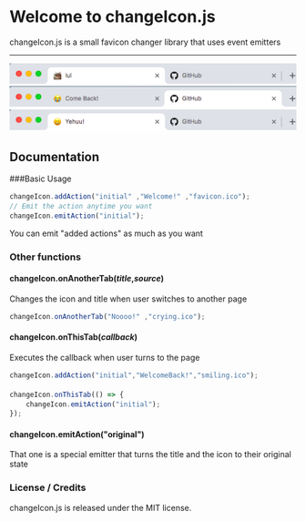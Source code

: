 Welcome to changeIcon.js
===================


changeIcon.js is a small favicon changer library that uses event emitters

----------
<img src="images/one.png">
<img src="images/two.png">
<img src="images/three.png">

Documentation
-------------
###Basic Usage
```javascript
changeIcon.addAction("initial" ,"Welcome!" ,"favicon.ico");
// Emit the action anytime you want
changeIcon.emitAction("initial");
```
You can emit "added actions" as much as you want

### Other functions

#### changeIcon.onAnotherTab(*title*,*source*)
Changes the icon and title when user switches to another page

```javascript
changeIcon.onAnotherTab("Noooo!" ,"crying.ico");
```
#### changeIcon.onThisTab(*callback*)
Executes the callback when user turns to the page

```javascript
changeIcon.addAction("initial","WelcomeBack!","smiling.ico");

changeIcon.onThisTab(() => {
	changeIcon.emitAction("initial");
});
```
#### changeIcon.emitAction("original")
That one is a special emitter that turns the title and the icon to their original state

### License / Credits

changeIcon.js is released under the MIT license.
